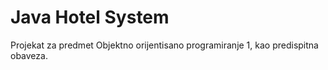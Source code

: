 # Java Hotel System
Projekat za predmet Objektno orijentisano programiranje 1, kao predispitna obaveza.
